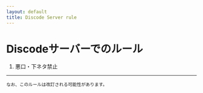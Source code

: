 ```yaml
---
layout: default
title: Discode Server rule
---
```


# Discodeサーバーでのルール

1. 悪口・下ネタ禁止

---

<small>なお、このルールは改訂される可能性があります。</small>